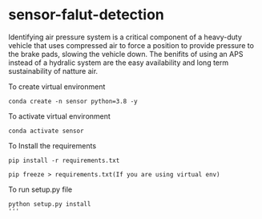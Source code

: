 # sensor-falut-detection
Identifying  air pressure system is a critical component of a heavy-duty vehicle that uses compressed air to force a position to provide pressure to the brake pads, slowing the vehicle down. The benifits of using an APS instead of a hydralic system are the easy availability and long term sustainability of natture air.

To create virtual environment
```
conda create -n sensor python=3.8 -y
```
To activate virtual environment
```
conda activate sensor
```
To Install the requirements
```
pip install -r requirements.txt

pip freeze > requirements.txt(If you are using virtual env)
```

To run setup.py file
```
python setup.py install
'''
